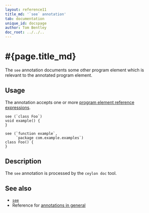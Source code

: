 ```yaml
---
layout: reference11
title_md: '`see` annotation'
tab: documentation
unique_id: docspage
author: Tom Bentley
doc_root: ../../..
---
```


# #{page.title_md}

The `see` annotation documents some other program element which is 
relevant to the annotated program element.

## Usage

The annotation accepts one or more [program element reference 
expressions](/documentation/current/tour/annotations/#the_metamodel).

<!-- try: -->
    see (`class Foo`)
    void example() {
    }
    
    see (`function example`, 
         `package com.example.examples`)
    class Foo() {
    }

## Description

The `see` annotation is processed by the `ceylon doc` tool.

## See also

* [`see`](#{site.urls.apidoc_current}/index.html#see)
* Reference for [annotations in general](../../structure/annotation/)
